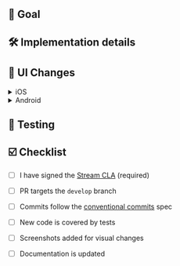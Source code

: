 ## 🎯 Goal

<!-- Describe why we are making this change -->

## 🛠 Implementation details

<!-- Provide a description of the implementation -->

## 🎨 UI Changes

<!-- Add relevant screenshots -->

<details>
    <summary>iOS</summary>

| Before | After |
| --- | --- |
| img | img |
</details>


<details>
    <summary>Android</summary>

| Before | After |
| --- | --- |
| img | img |
</details>


## 🧪 Testing

<!-- Explain how this change can be tested (or why it can't be tested) -->

## ☑️ Checklist

- [ ] I have signed the [Stream CLA](https://docs.google.com/forms/d/e/1FAIpQLScFKsKkAJI7mhCr7K9rEIOpqIDThrWxuvxnwUq2XkHyG154vQ/viewform) (required)
- [ ] PR targets the `develop` branch
- [ ] Commits follow the [conventional commits](https://www.conventionalcommits.org/en/v1.0.0/) spec
- [ ] New code is covered by tests
- [ ] Screenshots added for visual changes
- [ ] Documentation is updated

